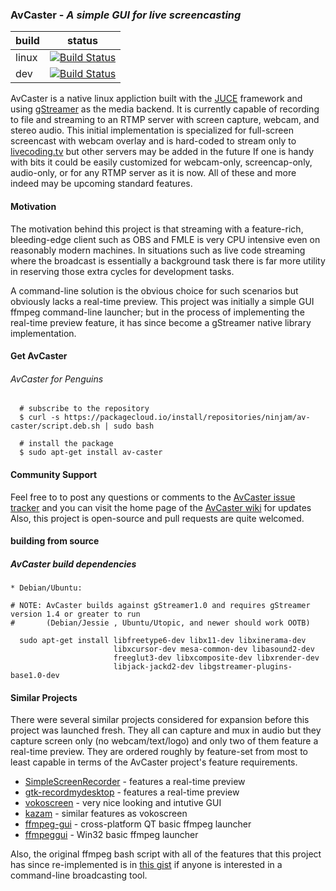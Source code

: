 ### AvCaster - *A simple GUI for live screencasting*

| build | status |
| ----  | ------ |
| linux | [![Build Status](https://travis-ci.org/bill-auger/av-caster.svg?branch=master)](https://travis-ci.org/bill-auger/av-caster) |
| dev   | [![Build Status](https://travis-ci.org/bill-auger/av-caster.svg)](https://travis-ci.org/bill-auger/av-caster) |

AvCaster is a native linux appliction built with the [JUCE](http://juce.com/) framework and using [gStreamer](http://gstreamer.freedesktop.org/) as the media backend.  It is currently capable of recording to file and streaming to an RTMP server with screen capture, webcam, and stereo audio.  This initial implementation is specialized for full-screen screencast with webcam overlay and is hard-coded to stream only to [livecoding.tv](https://www.livecoding.tv/) but other servers may be added in the future  If one is handy with bits it could be easily customized for webcam-only, screencap-only, audio-only, or for any RTMP server as it is now.  All of these and more indeed may be upcoming standard features.


#### Motivation
The motivation behind this project is that streaming with a feature-rich, bleeding-edge client such as OBS and FMLE is very CPU intensive even on reasonably modern machines.  In situations such as live code streaming where the broadcast is essentially a background task there is far more utility in reserving those extra cycles for development tasks.

A command-line solution is the obvious choice for such scenarios but obviously lacks a real-time preview.  This project was initially a simple GUI ffmpeg command-line launcher; but in the process of implementing the real-time preview feature, it has since become a gStreamer native library implementation.


#### Get AvCaster
###### AvCaster for Penguins
```
  # subscribe to the repository
  $ curl -s https://packagecloud.io/install/repositories/ninjam/av-caster/script.deb.sh | sudo bash

  # install the package
  $ sudo apt-get install av-caster
```


#### Community Support
Feel free to to post any questions or comments to the [AvCaster issue tracker](https://github.com/bill-auger/av-caster/issues) and you can visit the home page of the [AvCaster wiki](https://github.com/bill-auger/av-caster/wiki) for updates  Also, this project is open-source and pull requests are quite welcomed.


#### building from source
##### AvCaster build dependencies
    * Debian/Ubuntu:
```
# NOTE: AvCaster builds against gStreamer1.0 and requires gStreamer version 1.4 or greater to run
#       (Debian/Jessie , Ubuntu/Utopic, and newer should work OOTB)

  sudo apt-get install libfreetype6-dev libx11-dev libxinerama-dev
                       libxcursor-dev mesa-common-dev libasound2-dev
                       freeglut3-dev libxcomposite-dev libxrender-dev
                       libjack-jackd2-dev libgstreamer-plugins-base1.0-dev
```


#### Similar Projects
There were several similar projects considered for expansion before this project was launched fresh.  They all can capture and mux in audio but they capture screen only (no webcam/text/logo) and only two of them feature a real-time preview.  They are ordered roughly by feature-set from most to least capable in terms of the AvCaster project's feature requirements.
  * [SimpleScreenRecorder](https://github.com/MaartenBaert/ssr) - features a real-time preview
  * [gtk-recordmydesktop](http://recordmydesktop.sourceforge.net/) - features a real-time preview
  * [vokoscreen](http://www.kohaupt-online.de/hp/) - very nice looking and intutive GUI
  * [kazam](https://launchpad.net/kazam) - similar features as vokoscreen
  * [ffmpeg-gui](http://sourceforge.net/projects/ffmpegfrontend/) - cross-platform QT basic ffmpeg launcher
  * [ffmpeggui](http://sourceforge.net/projects/ffmpeg-gui/) - Win32 basic ffmpeg launcher


Also, the original ffmpeg bash script with all of the features that this project has since re-implemented is in [this gist](https://gist.github.com/bill-auger/9480205a38d9d00d2fa3) if anyone is interested in a command-line broadcasting tool.
